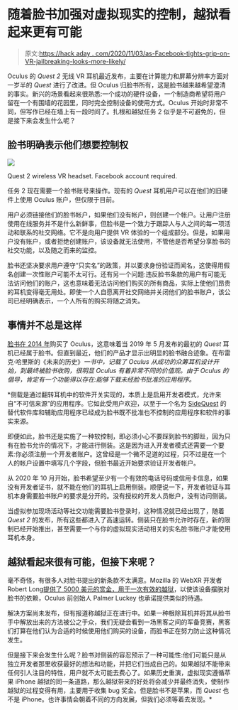 # 随着脸书加强对虚拟现实的控制，越狱看起来更有可能

> 原文:[https://hack aday . com/2020/11/03/as-Facebook-tights-grip-on-VR-jailbreaking-looks-more-likely/](https://hackaday.com/2020/11/03/as-facebook-tightens-their-grip-on-vr-jailbreaking-looks-more-likely/)

Oculus 的 *Quest 2* 无线 VR 耳机最近发布，主要在计算能力和屏幕分辨率方面对一岁半的 *Quest* 进行了改进。但 Oculus 归脸书所有，这是脸书越来越希望澄清的事实。新兴的场景看起来很熟悉:一个成功的硬件设备，一个制造商希望将用户留在一个有围墙的花园里，同时完全控制设备的使用方式。Oculus 开始时非常不同，但写作已经在墙上有一段时间了。扎根和越狱任务 2 似乎是不可避免的，但是接下来会发生什么呢？

## 脸书明确表示他们想要控制权

[![](../Images/fac6591d251dd6498bf805ac22a694eb.png)](https://hackaday.com/wp-content/uploads/2020/10/Quest-2.jpg)

Quest 2 wireless VR headset. Facebook account required.

任务 2 现在需要一个脸书账号来操作。现有的 *Quest* 耳机用户可以在他们的旧硬件上使用 Oculus 账户，但仅限于目前。

用户必须链接他们的脸书帐户，如果他们没有帐户，则创建一个帐户。让用户注册使用在线服务并不是什么新鲜事，但脸书是一个致力于跟踪人与人之间的每一项活动和联系的社交网络。它不是向用户提供 VR 体验的一个组成部分。但是，如果用户没有账户，或者拒绝创建账户，该设备就无法使用，不管他是否希望分享脸书的社交功能，以及随之而来的监控。

脸书还坚决要求用户遵守“只实名”的政策，并以要求身份验证而闻名，这使得用假名创建一次性账户可能不太可行。还有另一个问题:违反脸书条款的用户有可能无法访问他们的账户，这也意味着无法访问他们购买的所有商品，实际上使他们昂贵的耳机变得毫无用处。即使一个人自愿离开社交网络并关闭他们的脸书账户，该公司已经明确表示，一个人所有的购买将随之消失。

## 事情并不总是这样

[脸书在 2014 年](https://hackaday.com/2014/03/25/facebook-to-buy-oculus-vr/)购买了 Oculus，这意味着当 2019 年 5 月发布的最初的 *Quest* 耳机已经属于脸书。但直到最近，他们的产品才显示出明显的脸书融合迹象。在布雷克·哈里斯的《未来的历史》[](https://www.harpercollins.com/products/the-history-of-the-future-blake-j-harris?variant=32207599697954)*一书中，记载了 Oculus 从成功的众筹耳机设计开始，到最终被脸书收购，很明显 Oculus 有着非常不同的价值观。由于 Oculus 的倡导，肯定有一个功能得以存在:能够下载未经脸书批准的应用程序。*

 *侧载是通过翻转耳机中的软件开关实现的，本质上是启用开发者模式，允许来自“不可信来源”的应用程序。它如此受用户欢迎，以至于一个名为 [SideQuest](https://sidequestvr.com/) 的替代软件库和辅助应用程序已经成为脸书既不批准也不控制的应用程序和软件的事实来源。

即便如此，脸书还是实施了一种软控制，即必须小心不要踩到脸书的脚趾，因为只有在脸书允许的情况下，才能进行侧装。这是因为进入开发者模式还需要一个要素:你必须注册一个开发者账户。这曾经是一个微不足道的过程，只不过是在一个人的帐户设置中填写几个字段，但脸书最近开始要求验证开发者帐户。

从 2020 年 10 月开始，脸书希望至少有一个有效的电话号码或信用卡信息，如果没有开发者证书，就不能在他们的耳机上启用侧装。顺便说一下，开发者验证与耳机本身需要脸书账户的要求是分开的。没有授权的开发人员帐户，没有访问侧装。

当虚拟参加现场活动等社交功能需要脸书登录时，这种情况就已经出现了，随着 *Quest 2* 的发布，所有这些都进入了高速运转。侧装只在脸书允许时存在，新的限制已经开始推出，甚至需要一个与你的虚拟现实活动相关的实名脸书账户才能使用耳机本身。

## 越狱看起来很有可能，但接下来呢？

毫不奇怪，有很多人对脸书提出的新条款不太满意。Mozilla 的 WebXR 开发者 Robert Long[提供了 5000 美元的赏金，用于一次有效的越狱](https://twitter.com/arobertlong/status/1316177057085177857)，以使该设备摆脱对脸书的依赖，Oculus 前创始人 Palmer Luckey 也承诺提供类似的待遇。

解决方案尚未发布，但有报道称越狱正在进行中。如果一种根除耳机并将其从脸书手中解放出来的方法被公之于众，我们无疑会看到一场黑客之间的军备竞赛，黑客们打算在他们认为合适的时候使用他们购买的设备，而脸书正在努力防止这种情况发生。

但是接下来会发生什么呢？脸书对侧装的容忍预示了一种可能性:他们可能只是从独立开发者那里收获最好的想法和功能，并把它们当成自己的。如果越狱不能带来任何引人注目的特性，用户就不太可能去费心了。如果历史重演，虚拟现实遵循苹果 iPhone 越狱的同一条道路，那么越狱带来的好处将会减少并最终消失，使制作越狱的过程变得有用，主要用于收集 bug 奖金。但是脸书不是苹果，而 *Quest* 也不是 iPhone。也许事情会朝着不同的方向发展，但我们必须等着去发现。*